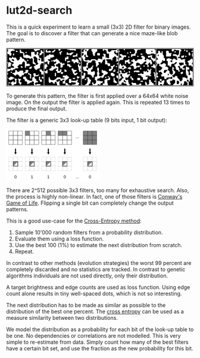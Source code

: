 # lut2d-search

This is a quick experiment to learn a small (3x3) 2D filter for binary images. The goal is to discover a filter that can generate a nice maze-like blob pattern.

![example output images](docu/example-results.png?raw=true)

To generate this pattern, the filter is first applied over a 64x64 white noise image. On the output the filter is applied again. This is repeated 13 times to produce the final output.

The filter is a generic 3x3 look-up table (9 bits input, 1 bit output):

![3x3 look-up table filter](docu/3x3-filter-lut.png?raw=true)

There are 2^512 possible 3x3 filters, too many for exhaustive search. Also, the process is highly non-linear. In fact, one of those filters is [Conway's Game of Life](https://en.wikipedia.org/wiki/Conway%27s_Game_of_Life). Flipping a single bit can completely change the output patterns.

This is a good use-case for the [Cross-Entropy method](https://en.wikipedia.org/wiki/Cross-Entropy_Method):

1. Sample 10'000 random filters from a probability distribution.
2. Evaluate them using a loss function.
3. Use the best 100 (1%) to estimate the next distribution from scratch.
4. Repeat.

In contrast to other methods (evolution strategies) the worst 99 percent are completely discarded and no statistics are tracked. In contrast to genetic algorithms individuals are not used directly, only their distribution.

A target brightness and edge counts are used as loss function. Using edge count alone results in tiny well-spaced dots, which is not so interesting.

The next distribution has to be made as similar as possible to the distribution of the best one percent. The [cross entropy](https://en.wikipedia.org/wiki/Cross_entropy) can be used as a measure similarity between two distributions.

We model the distribution as a probability for each bit of the look-up table to be one. No dependencies or correlations are not modelled. This is very simple to re-estimate from data. Simply count how many of the best filters have a certain bit set, and use the fraction as the new probability for this bit.
